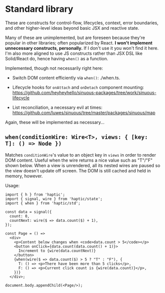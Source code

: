 # Standard library

These are constructs for control-flow, lifecycles, context, error boundaries,
and other higher-level ideas beyond basic JSX and reactive state.

Many of these are unimplemented, but are foreseen because they're popular in
other libraries; often popularized by React. **I won't implement unnecessary
constructs, personally.** If I don't use it you won't find it here. I'm also
more aligned to use JS constructs rather than JSX DSL like Solid/React do, hence
having `when()` as a function.

Implemented, though not necessarily right here:

  - Switch DOM content efficiently via `when()`: ./when.ts.

  - Lifecycle hooks for `onAttach` and `onDetach` component mounting:
    https://github.com/heyheyhello/sinuous-packages/tree/work/sinuous-lifecycle

  - List reconciliation, a necessary evil at times:
    https://github.com/luwes/sinuous/tree/master/packages/sinuous/map


Again, these will be implemented as necessary...

## `when(conditionWire: Wire<T>, views: { [key: T]: () => Node })`

Matches `conditionWire`'s value to an object key in `views` in order to render
DOM content. Useful when the wire returns a nice value such as "T"/"F" shown
below. When a view is unrendered, all its nested wires are paused so the view
doesn't update off screen. The DOM is still cached and held in memory, however.

Usage:

```tsx
import { h } from 'haptic';
import { signal, wire } from 'haptic/state';
import { when } from 'haptic/std';

const data = signal({
  count: 0,
  countNext: wire($ => data.count($) + 1),
});

const Page = () =>
  <div>
    <p>Content below changes when <code>data.count > 5</code></p>
    <button onClick={data.count(data.count() + 1)}>
      Increment to {wire(data.countNext)}
    </button>
    {when(wire($ => data.count($) > 5 ? "T" : "F"), {
      T: () => <p>There have been more than 5 clicks</p>,
      F: () => <p>Current click count is {wire(data.count)}</p>,
    })}
  </div>;

document.body.appendChild(<Page/>);
```
